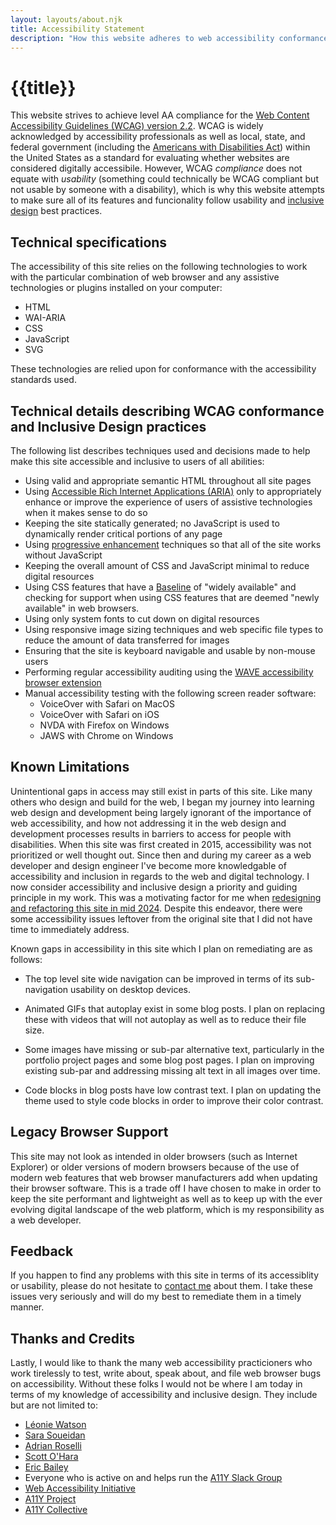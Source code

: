 ```yaml
---
layout: layouts/about.njk
title: Accessibility Statement
description: "How this website adheres to web accessibility conformance and inclusive design best practices."
---
```


# {{title}}

This website strives to achieve level AA compliance for the [Web Content Accessibility Guidelines (WCAG) version 2.2](https://www.w3.org/TR/WCAG22/). WCAG is widely acknowledged by accessibility professionals as well as local, state, and federal government (including the [Americans with Disabilities Act](https://www.ada.gov/resources/small-entity-compliance-guide/)) within the United States as a standard for evaluating whether websites are considered digitally accessibile. However, WCAG _compliance_ does not equate with _usability_ (something could technically be WCAG compliant but not usable by someone with a disability), which is why this website attempts to make sure all of its features and funcionality follow usability and [inclusive design](https://en.wikipedia.org/wiki/Inclusive_design) best practices.

## Technical specifications

The accessibility of this site relies on the following technologies to work with the particular combination of web browser and any assistive technologies or plugins installed on your computer:

- HTML
- WAI-ARIA
- CSS
- JavaScript
- SVG

These technologies are relied upon for conformance with the accessibility standards used.

## Technical details describing WCAG conformance and Inclusive Design practices

The following list describes techniques used and decisions made to help make this site accessible and inclusive to users of all abilities:

- Using valid and appropriate semantic HTML throughout all site pages
- Using [Accessible Rich Internet Applications (ARIA)](https://www.w3.org/WAI/standards-guidelines/aria/) only to appropriately enhance or improve the experience of users of assistive technologies when it makes sense to do so
- Keeping the site statically generated; no JavaScript is used to dynamically render critical portions of any page
- Using [progressive enhancement](https://developer.mozilla.org/en-US/docs/Glossary/Progressive_Enhancement) techniques so that all of the site works without JavaScript
- Keeping the overall amount of CSS and JavaScript minimal to reduce digital resources
- Using CSS features that have a [Baseline](https://web.dev/baseline/) of "widely available" and checking for support when using CSS features that are deemed "newly available" in web browsers.
- Using only system fonts to cut down on digital resources
- Using responsive image sizing techniques and web specific file types to reduce the amount of data transferred for images
- Ensuring that the site is keyboard navigable and usable by non-mouse users
- Performing regular accessibility auditing using the [WAVE accessibility browser extension](https://wave.webaim.org/)
- Manual accessibility testing with the following screen reader software:
  - VoiceOver with Safari on MacOS
  - VoiceOver with Safari on iOS
  - NVDA with Firefox on Windows
  - JAWS with Chrome on Windows

## Known Limitations

Unintentional gaps in access may still exist in parts of this site. Like many others who design and build for the web, I began my journey into learning web design and development being largely ignorant of the importance of web accessibility, and how not addressing it in the web design and development processes results in barriers to access for people with disabilities. When this site was first created in 2015, accessibility was not prioritized or well thought out. Since then and during my career as a web developer and design engineer I've become more knowledgable of accessibility and inclusion in regards to the web and digital technology. I now consider accessibility and inclusive design a priority and guiding principle in my work. This was a motivating factor for me when [redesigning and refactoring this site in mid 2024](/blog/eleventy-migration-and-redesign/). Despite this endeavor, there were some accessibility issues leftover from the original site that I did not have time to immediately address.

Known gaps in accessibility in this site which I plan on remediating are as follows:

- The top level site wide navigation can be improved in terms of its sub-navigation usability on desktop devices.

- Animated GIFs that autoplay exist in some blog posts. I plan on replacing these with videos that will not autoplay as well as to reduce their file size.

- Some images have missing or sub-par alternative text, particularly in the portfolio project pages and some blog post pages. I plan on improving existing sub-par and addressing missing alt text in all images over time.

- Code blocks in blog posts have low contrast text. I plan on updating the theme used to style code blocks in order to improve their color contrast.

## Legacy Browser Support

This site may not look as intended in older browsers (such as Internet Explorer) or older versions of modern browsers because of the use of modern web features that web browser manufacturers add when updating their browser software. This is a trade off I have chosen to make in order to keep the site performant and lightweight as well as to keep up with the ever evolving digital landscape of the web platform, which is my responsibility as a web developer.

## Feedback

If you happen to find any problems with this site in terms of its accessiblity or usability, please do not hesitate to [contact me](/contact/) about them. I take these issues very seriously and will do my best to remediate them in a timely manner.

## Thanks and Credits

Lastly, I would like to thank the many web accessibility practicioners who work tirelessly to test, write about, speak about, and file web browser bugs on accessibility. Without these folks I would not be where I am today in terms of my knowledge of accessibility and inclusive design. They include but are not limited to:

- [Léonie Watson](https://tink.uk/about-leonie/)
- [Sara Soueidan](https://www.sarasoueidan.com/)
- [Adrian Roselli](https://adrianroselli.com/)
- [Scott O'Hara](https://www.scottohara.me/)
- [Eric Bailey](https://ericwbailey.design/)
- Everyone who is active on and helps run the [A11Y Slack Group](https://web-a11y.slack.com/)
- [Web Accessibility Initiative](https://www.w3.org/WAI/)
- [A11Y Project](https://www.a11yproject.com/)
- [A11Y Collective](https://www.a11y-collective.com/)
